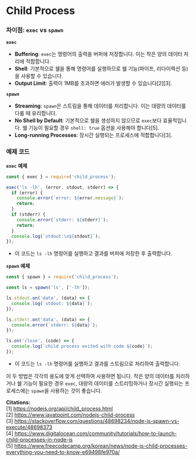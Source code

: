# Child Process

### 차이점: `exec` vs `spawn`

**`exec`**

- **Buffering**: `exec`는 명령어의 출력을 버퍼에 저장합니다. 이는 작은 양의 데이터 처리에 적합합니다.
- **Shell**: 기본적으로 쉘을 통해 명령어를 실행하므로 쉘 기능(파이프, 리다이렉션 등)을 사용할 수 있습니다.
- **Output Limit**: 출력이 1MB를 초과하면 에러가 발생할 수 있습니다[2][3].

**`spawn`**

- **Streaming**: `spawn`은 스트림을 통해 데이터를 처리합니다. 이는 대량의 데이터를 다룰 때 유리합니다.
- **No Shell by Default**: 기본적으로 쉘을 생성하지 않으므로 `exec`보다 효율적입니다. 쉘 기능이 필요할 경우 `shell: true` 옵션을 사용해야 합니다[5].
- **Long-running Processes**: 장시간 실행되는 프로세스에 적합합니다[3].

### 예제 코드

**`exec` 예제**

```javascript
const { exec } = require('child_process');

exec('ls -lh', (error, stdout, stderr) => {
  if (error) {
    console.error(`error: ${error.message}`);
    return;
  }
  if (stderr) {
    console.error(`stderr: ${stderr}`);
    return;
  }
  console.log(`stdout:\n${stdout}`);
});
```

- 이 코드는 `ls -lh` 명령어를 실행하고 결과를 버퍼에 저장한 후 출력합니다.

**`spawn` 예제**

```javascript
const { spawn } = require('child_process');

const ls = spawn('ls', ['-lh']);

ls.stdout.on('data', (data) => {
  console.log(`stdout: ${data}`);
});

ls.stderr.on('data', (data) => {
  console.error(`stderr: ${data}`);
});

ls.on('close', (code) => {
  console.log(`child process exited with code ${code}`);
});
```

- 이 코드는 `ls -lh` 명령어를 실행하고 결과를 스트림으로 처리하여 출력합니다.

이 두 방법은 각각의 용도에 맞게 선택하여 사용하면 됩니다. 작은 양의 데이터를 처리하거나 쉘 기능이 필요한 경우 `exec`, 대량의 데이터를 스트리밍하거나 장시간 실행되는 프로세스에는 `spawn`을 사용하는 것이 좋습니다.

**Citations:**   
[1] https://nodejs.org/api/child_process.html   
[2] https://www.javatpoint.com/nodejs-child-process   
[3] https://stackoverflow.com/questions/48698234/node-js-spawn-vs-execute/48698373   
[4] https://www.digitalocean.com/community/tutorials/how-to-launch-child-processes-in-node-js   
[5] https://www.freecodecamp.org/korean/news/node-js-child-processes-everything-you-need-to-know-e69498fe970a/   
